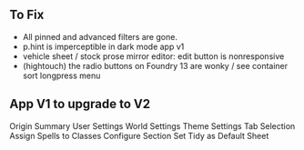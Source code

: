## To Fix

- All pinned and advanced filters are gone.
- p.hint is imperceptible in dark mode app v1
- vehicle sheet / stock prose mirror editor: edit button is nonresponsive
- (hightouch) the radio buttons on Foundry 13 are wonky / see container sort longpress menu

## App V1 to upgrade to V2

Origin Summary
User Settings
World Settings
Theme Settings
Tab Selection
Assign Spells to Classes
Configure Section
Set Tidy as Default Sheet
